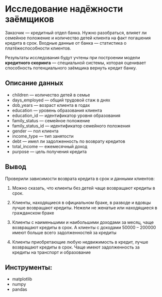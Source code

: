 # Исследование надёжности заёмщиков

Заказчик — кредитный отдел банка. Нужно разобраться, влияет ли семейное положение и количество детей клиента на факт погашения кредита в срок. Входные данные от банка — статистика о платёжеспособности клиентов.

Результаты исследования будут учтены при построении модели **кредитного скоринга** — специальной системы, которая оценивает способность потенциального заёмщика вернуть кредит банку.

## Описание данных

- children — количество детей в семье
- days_employed — общий трудовой стаж в днях
- dob_years — возраст клиента в годах
- education — уровень образования клиента
- education_id — идентификатор уровня образования
- family_status — семейное положение
- family_status_id — идентификатор семейного положения
- gender — пол клиента
- income_type — тип занятости
- debt — имел ли задолженность по возврату кредитов
- total_income — ежемесячный доход
- purpose — цель получения кредита

## Вывод

Проверили зависимости возврата кредита в срок и данными клиентов:

1.	Можно сказать, что клиенты без детей чаще возвращают кредиты в срок.

2.	Клиенты, находящиеся в официальном браке, в разводе и вдовцы лучше возвращают кредиты. Нежели не женатые или находящиеся в гражданском браке 

3.	Клиенты с наименьшими и наибольшими доходами за месяц, чаще возвращают кредиты в срок. А клиенты с доходами 50000 – 200000 имеют больше всего задолженностей за кредиты 

4.	Клиенты приобретающие любую недвижимость в кредит, лучше возвращают кредиты в срок. Чаще имеют задолженность за кредиты на транспорт и образование

## Инструменты:

- matplotlib
- numpy
- pandas
